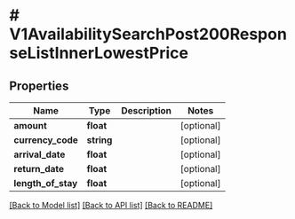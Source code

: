# # V1AvailabilitySearchPost200ResponseListInnerLowestPrice

## Properties

Name | Type | Description | Notes
------------ | ------------- | ------------- | -------------
**amount** | **float** |  | [optional]
**currency_code** | **string** |  | [optional]
**arrival_date** | **float** |  | [optional]
**return_date** | **float** |  | [optional]
**length_of_stay** | **float** |  | [optional]

[[Back to Model list]](../../README.md#models) [[Back to API list]](../../README.md#endpoints) [[Back to README]](../../README.md)
